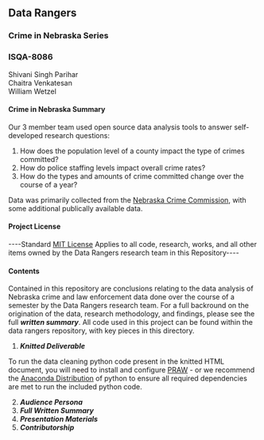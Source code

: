## Data Rangers
### Crime in Nebraska Series
### ISQA-8086
Shivani Singh Parihar  
Chaitra Venkatesan  
William Wetzel

#### Crime in Nebraska Summary

Our 3 member team used open source data analysis tools to answer self-developed research questions:

1. How does the population level of a county impact the type of crimes committed?
2. How do police staffing levels impact overall crime rates?
3. How do the types and amounts of crime committed change over the course of a year?

Data was primarily collected from the [Nebraska Crime Commission](https://ncc.nebraska.gov/), with some additional publically available data.
 
#### Project License
----Standard [MIT License](https://opensource.org/licenses/MIT) Applies to all code, research, works, and all other items owned by the Data Rangers research team in this Repository----

#### Contents
Contained in this repository are conclusions relating to the data analysis of Nebraska crime and law enforcement data done over the course of a semester by the Data Rangers research team. For a full backround on the origination of the data, research methodology, and findings, please see the full **_written summary_**.  All code used in this project can be found within the data rangers repository, with key pieces in this directory.

1. **_Knitted Deliverable_**

  To run the data cleaning python code present in the knitted HTML document, you will need to install and configure [PRAW](https://www.r-bloggers.com/calling-python-from-r-with-rpython/) - or we recommend the [Anaconda Distribution](https://www.anaconda.com/distribution/) of python to ensure all required dependencies are met to run the included python code. 

2. **_Audience Persona_**
3. **_Full Written Summary_**
4. **_Presentation Materials_**
5. **_Contributorship_**